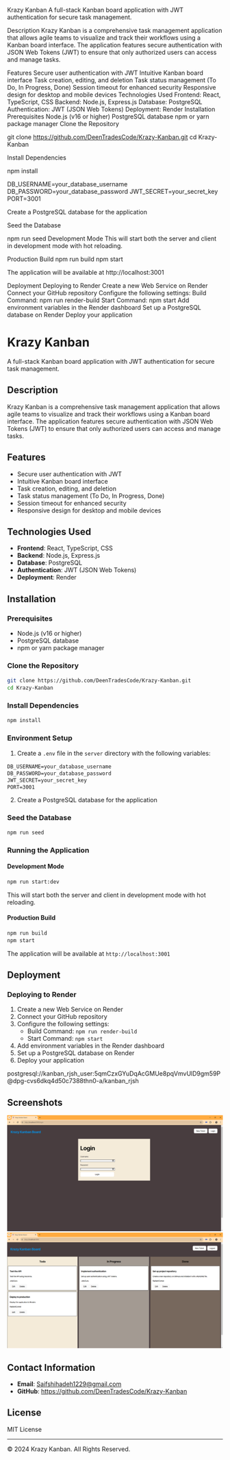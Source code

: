 Krazy Kanban
A full-stack Kanban board application with JWT authentication for secure task management.

Description
Krazy Kanban is a comprehensive task management application that allows agile teams to visualize and track their workflows using a Kanban board interface. The application features secure authentication with JSON Web Tokens (JWT) to ensure that only authorized users can access and manage tasks.

Features
Secure user authentication with JWT
Intuitive Kanban board interface
Task creation, editing, and deletion
Task status management (To Do, In Progress, Done)
Session timeout for enhanced security
Responsive design for desktop and mobile devices
Technologies Used
Frontend: React, TypeScript, CSS
Backend: Node.js, Express.js
Database: PostgreSQL
Authentication: JWT (JSON Web Tokens)
Deployment: Render
Installation
Prerequisites
Node.js (v16 or higher)
PostgreSQL database
npm or yarn package manager
Clone the Repository

git clone https://github.com/DeenTradesCode/Krazy-Kanban.git
cd Krazy-Kanban

Install Dependencies

npm install

DB_USERNAME=your_database_username
DB_PASSWORD=your_database_password
JWT_SECRET=your_secret_key
PORT=3001

Create a PostgreSQL database for the application

Seed the Database

npm run seed
Development Mode
This will start both the server and client in development mode with hot reloading.

Production Build
npm run build
npm start

The application will be available at http://localhost:3001

Deployment
Deploying to Render
Create a new Web Service on Render
Connect your GitHub repository
Configure the following settings:
Build Command: npm run render-build
Start Command: npm start
Add environment variables in the Render dashboard
Set up a PostgreSQL database on Render
Deploy your application
# Krazy Kanban

A full-stack Kanban board application with JWT authentication for secure task management.

## Description

Krazy Kanban is a comprehensive task management application that allows agile teams to visualize and track their workflows using a Kanban board interface. The application features secure authentication with JSON Web Tokens (JWT) to ensure that only authorized users can access and manage tasks.

## Features

- Secure user authentication with JWT
- Intuitive Kanban board interface
- Task creation, editing, and deletion
- Task status management (To Do, In Progress, Done)
- Session timeout for enhanced security
- Responsive design for desktop and mobile devices

## Technologies Used

- **Frontend**: React, TypeScript, CSS
- **Backend**: Node.js, Express.js
- **Database**: PostgreSQL
- **Authentication**: JWT (JSON Web Tokens)
- **Deployment**: Render

## Installation

### Prerequisites

- Node.js (v16 or higher)
- PostgreSQL database
- npm or yarn package manager

### Clone the Repository

```bash
git clone https://github.com/DeenTradesCode/Krazy-Kanban.git
cd Krazy-Kanban
```

### Install Dependencies

```bash
npm install
```

### Environment Setup

1. Create a `.env` file in the `server` directory with the following variables:

```
DB_USERNAME=your_database_username
DB_PASSWORD=your_database_password
JWT_SECRET=your_secret_key
PORT=3001
```

2. Create a PostgreSQL database for the application

### Seed the Database

```bash
npm run seed
```

### Running the Application

#### Development Mode

```bash
npm run start:dev
```

This will start both the server and client in development mode with hot reloading.

#### Production Build

```bash
npm run build
npm start
```

The application will be available at `http://localhost:3001`

## Deployment

### Deploying to Render

1. Create a new Web Service on Render
2. Connect your GitHub repository
3. Configure the following settings:
   - Build Command: `npm run render-build`
   - Start Command: `npm start`
4. Add environment variables in the Render dashboard
5. Set up a PostgreSQL database on Render
6. Deploy your application

postgresql://kanban_rjsh_user:5qmCzxGYuDqAcGMUe8pqVmvUlD9gm59P@dpg-cvs6dkq4d50c7388thn0-a/kanban_rjsh
## Screenshots

![Kanban Board Login Page](./Assets/14-01-login-page.png)
![Kanban Board Main Interface](./Assets/14-02-main-page.png)

## Contact Information

- **Email**: Saifshihadeh1229@gmail.com
- **GitHub**: https://github.com/DeenTradesCode/Krazy-Kanban

## License

MIT License

---

© 2024 Krazy Kanban. All Rights Reserved.